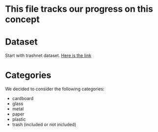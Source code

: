 # This file tracks our progress on this concept

# Dataset

Start with trashnet dataset. [Here is the link](https://github.com/garythung/trashnet)

# Categories

We decided to consider the following categories:

- cardboard
- glass
- metal
- paper
- plastic
- trash (included or not included)
